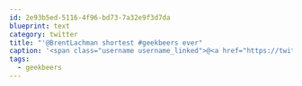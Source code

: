 ```yaml
---
id: 2e93b5ed-5116-4f96-bd73-7a32e9f3d7da
blueprint: text
category: twitter
title: "'@BrentLachman shortest #geekbeers ever"
caption: '<span class="username username_linked">@<a href="https://twitter.com/BrentLachman" title="Brent Lachman">BrentLachman</a></span> shortest <span class="hashtag hashtag_local">#<a href="http://tweettemp.darylchymko.ca/?tag=geekbeers">geekbeers</a> ever'
tags:
  - geekbeers
---
```

